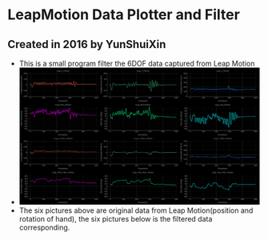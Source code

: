 # LeapMotion Data Plotter and Filter
Created in 2016 by YunShuiXin
---

+ This is a small program filter the 6DOF data captured from Leap Motion
+ ![](Leap_data_plotter.png)
+ The six pictures above are original data from Leap Motion(position and rotation of hand), the six pictures below is the filtered data corresponding.

